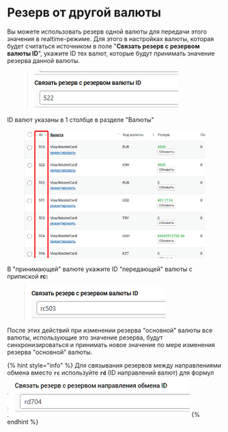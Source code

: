 # Резерв от другой валюты

Вы можете использовать резерв одной валюты для передачи этого значения в realtime-режиме. Для этого в настройках валюты, которая будет считаться источником в поле "**Связать резерв с резервом валюты ID**", укажите ID тех валют, которые будут принимать значение резерва данной валюты.

&#x20;

<figure><img src="../../../../.gitbook/assets/изображение (171).png" alt=""><figcaption></figcaption></figure>

ID валют указаны в 1 столбце в разделе "Валюты"

<figure><img src="../../../../.gitbook/assets/изображение (25).png" alt=""><figcaption></figcaption></figure>

В "принимающей" валюте укажите ID "передающей" валюты с припиской **rc:**

<figure><img src="../../../../.gitbook/assets/изображение (60).png" alt=""><figcaption></figcaption></figure>

После этих действий при изменении резерва "основной" валюты все валюты, использующие это значение резерва, будут синхронизироваться и принимать новое значение по мере изменения резерва "основной" валюты.

{% hint style="info" %}
Для связывания резервов между направлениями обмена вместо **`rc`** используйте **`rd`** (ID направлений валют) для формул\
![](<../../../../.gitbook/assets/image (1863).png>)
{% endhint %}
